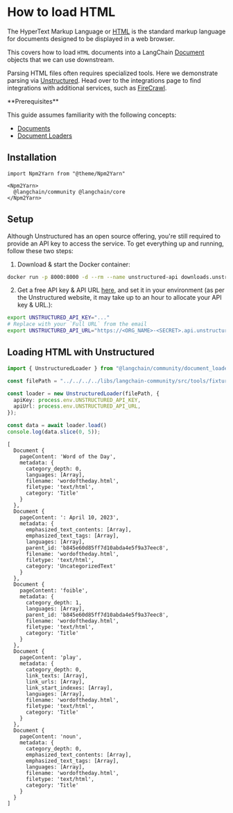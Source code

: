 # How to load HTML

The HyperText Markup Language or [HTML](https://en.wikipedia.org/wiki/HTML) is the standard markup language for documents designed to be displayed in a web browser.

This covers how to load `HTML` documents into a LangChain [Document](https://api.js.langchain.com/classes/langchain_core.documents.Document.html) objects that we can use downstream.

Parsing HTML files often requires specialized tools. Here we demonstrate parsing via [Unstructured](https://unstructured-io.github.io/unstructured/). Head over to the integrations page to find integrations with additional services, such as [FireCrawl](/oss/integrations/document_loaders/web_loaders/firecrawl).

<Info>
**Prerequisites**


This guide assumes familiarity with the following concepts:

- [Documents](https://api.js.langchain.com/classes/_langchain_core.documents.Document.html)
- [Document Loaders](/oss/concepts/document_loaders)

</Info>

## Installation

```{=mdx}
import Npm2Yarn from "@theme/Npm2Yarn"

<Npm2Yarn>
  @langchain/community @langchain/core
</Npm2Yarn>
```
## Setup

Although Unstructured has an open source offering, you're still required to provide an API key to access the service. To get everything up and running, follow these two steps:

1. Download & start the Docker container:
  
```bash
docker run -p 8000:8000 -d --rm --name unstructured-api downloads.unstructured.io/unstructured-io/unstructured-api:latest --port 8000 --host 0.0.0.0
```
2. Get a free API key & API URL [here](https://unstructured.io/api-key), and set it in your environment (as per the Unstructured website, it may take up to an hour to allocate your API key & URL.):

```bash
export UNSTRUCTURED_API_KEY="..."
# Replace with your `Full URL` from the email
export UNSTRUCTURED_API_URL="https://<ORG_NAME>-<SECRET>.api.unstructuredapp.io/general/v0/general" 
```
## Loading HTML with Unstructured


```typescript
import { UnstructuredLoader } from "@langchain/community/document_loaders/fs/unstructured";

const filePath = "../../../../libs/langchain-community/src/tools/fixtures/wordoftheday.html"

const loader = new UnstructuredLoader(filePath, {
  apiKey: process.env.UNSTRUCTURED_API_KEY,
  apiUrl: process.env.UNSTRUCTURED_API_URL,
});

const data = await loader.load()
console.log(data.slice(0, 5));
```
```output
[
  Document {
    pageContent: 'Word of the Day',
    metadata: {
      category_depth: 0,
      languages: [Array],
      filename: 'wordoftheday.html',
      filetype: 'text/html',
      category: 'Title'
    }
  },
  Document {
    pageContent: ': April 10, 2023',
    metadata: {
      emphasized_text_contents: [Array],
      emphasized_text_tags: [Array],
      languages: [Array],
      parent_id: 'b845e60d85ff7d10abda4e5f9a37eec8',
      filename: 'wordoftheday.html',
      filetype: 'text/html',
      category: 'UncategorizedText'
    }
  },
  Document {
    pageContent: 'foible',
    metadata: {
      category_depth: 1,
      languages: [Array],
      parent_id: 'b845e60d85ff7d10abda4e5f9a37eec8',
      filename: 'wordoftheday.html',
      filetype: 'text/html',
      category: 'Title'
    }
  },
  Document {
    pageContent: 'play',
    metadata: {
      category_depth: 0,
      link_texts: [Array],
      link_urls: [Array],
      link_start_indexes: [Array],
      languages: [Array],
      filename: 'wordoftheday.html',
      filetype: 'text/html',
      category: 'Title'
    }
  },
  Document {
    pageContent: 'noun',
    metadata: {
      category_depth: 0,
      emphasized_text_contents: [Array],
      emphasized_text_tags: [Array],
      languages: [Array],
      filename: 'wordoftheday.html',
      filetype: 'text/html',
      category: 'Title'
    }
  }
]
```
